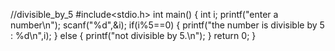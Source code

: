 //divisible_by_5
#include<stdio.h>
int main()
{
int i;
printf("enter a number\n");
scanf("%d",&i);
if(i%5==0)
{
printf("the number is divisible by 5 : %d\n",i);
}
else
{
printf("not divisible by 5.\n");
}
return 0;
}
